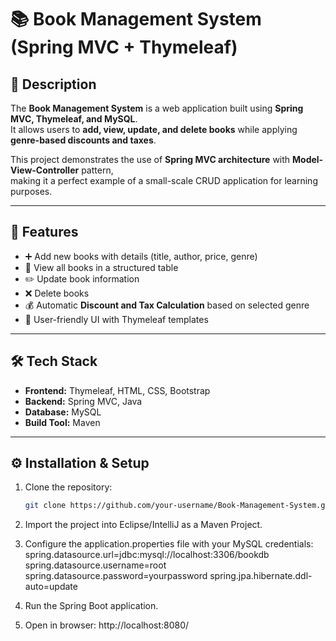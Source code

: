 # 📚 Book Management System (Spring MVC + Thymeleaf)

## 📌 Description
The **Book Management System** is a web application built using **Spring MVC, Thymeleaf, and MySQL**.  
It allows users to **add, view, update, and delete books** while applying **genre-based discounts and taxes**.

This project demonstrates the use of **Spring MVC architecture** with **Model-View-Controller** pattern,  
making it a perfect example of a small-scale CRUD application for learning purposes.

---

## 🚀 Features
- ➕ Add new books with details (title, author, price, genre)
- 📖 View all books in a structured table
- ✏️ Update book information
- ❌ Delete books
- 💰 Automatic **Discount and Tax Calculation** based on selected genre
- 🎨 User-friendly UI with Thymeleaf templates

---

## 🛠️ Tech Stack
- **Frontend:** Thymeleaf, HTML, CSS, Bootstrap
- **Backend:** Spring MVC, Java
- **Database:** MySQL
- **Build Tool:** Maven

---

## ⚙️ Installation & Setup
1. Clone the repository:
   ```bash
   git clone https://github.com/your-username/Book-Management-System.git

2. Import the project into Eclipse/IntelliJ as a Maven Project.

3. Configure the application.properties file with your MySQL credentials:
   spring.datasource.url=jdbc:mysql://localhost:3306/bookdb
   spring.datasource.username=root
   spring.datasource.password=yourpassword
   spring.jpa.hibernate.ddl-auto=update


4. Run the Spring Boot application.

5. Open in browser:
   http://localhost:8080/

